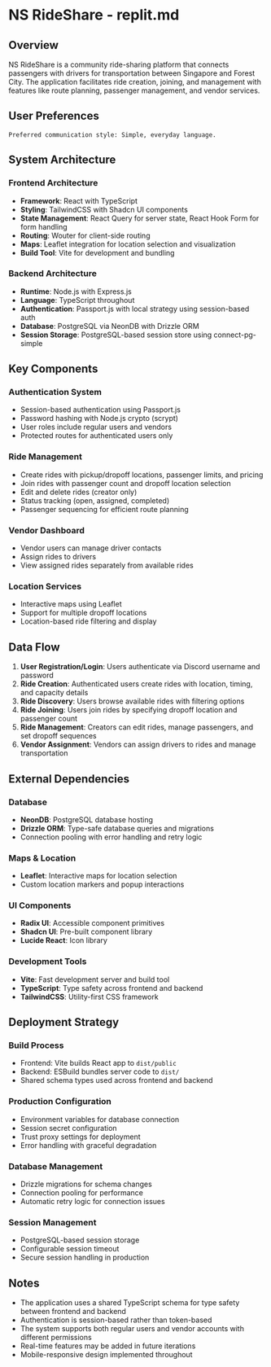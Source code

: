 # NS RideShare - replit.md

## Overview

NS RideShare is a community ride-sharing platform that connects passengers with drivers for transportation between Singapore and Forest City. The application facilitates ride creation, joining, and management with features like route planning, passenger management, and vendor services.

## User Preferences

```
Preferred communication style: Simple, everyday language.
```

## System Architecture

### Frontend Architecture
- **Framework**: React with TypeScript
- **Styling**: TailwindCSS with Shadcn UI components
- **State Management**: React Query for server state, React Hook Form for form handling
- **Routing**: Wouter for client-side routing
- **Maps**: Leaflet integration for location selection and visualization
- **Build Tool**: Vite for development and bundling

### Backend Architecture
- **Runtime**: Node.js with Express.js
- **Language**: TypeScript throughout
- **Authentication**: Passport.js with local strategy using session-based auth
- **Database**: PostgreSQL via NeonDB with Drizzle ORM
- **Session Storage**: PostgreSQL-based session store using connect-pg-simple

## Key Components

### Authentication System
- Session-based authentication using Passport.js
- Password hashing with Node.js crypto (scrypt)
- User roles include regular users and vendors
- Protected routes for authenticated users only

### Ride Management
- Create rides with pickup/dropoff locations, passenger limits, and pricing
- Join rides with passenger count and dropoff location selection
- Edit and delete rides (creator only)
- Status tracking (open, assigned, completed)
- Passenger sequencing for efficient route planning

### Vendor Dashboard
- Vendor users can manage driver contacts
- Assign rides to drivers
- View assigned rides separately from available rides

### Location Services
- Interactive maps using Leaflet
- Support for multiple dropoff locations
- Location-based ride filtering and display

## Data Flow

1. **User Registration/Login**: Users authenticate via Discord username and password
2. **Ride Creation**: Authenticated users create rides with location, timing, and capacity details
3. **Ride Discovery**: Users browse available rides with filtering options
4. **Ride Joining**: Users join rides by specifying dropoff location and passenger count
5. **Ride Management**: Creators can edit rides, manage passengers, and set dropoff sequences
6. **Vendor Assignment**: Vendors can assign drivers to rides and manage transportation

## External Dependencies

### Database
- **NeonDB**: PostgreSQL database hosting
- **Drizzle ORM**: Type-safe database queries and migrations
- Connection pooling with error handling and retry logic

### Maps & Location
- **Leaflet**: Interactive maps for location selection
- Custom location markers and popup interactions

### UI Components
- **Radix UI**: Accessible component primitives
- **Shadcn UI**: Pre-built component library
- **Lucide React**: Icon library

### Development Tools
- **Vite**: Fast development server and build tool
- **TypeScript**: Type safety across frontend and backend
- **TailwindCSS**: Utility-first CSS framework

## Deployment Strategy

### Build Process
- Frontend: Vite builds React app to `dist/public`
- Backend: ESBuild bundles server code to `dist/`
- Shared schema types used across frontend and backend

### Production Configuration
- Environment variables for database connection
- Session secret configuration
- Trust proxy settings for deployment
- Error handling with graceful degradation

### Database Management
- Drizzle migrations for schema changes
- Connection pooling for performance
- Automatic retry logic for connection issues

### Session Management
- PostgreSQL-based session storage
- Configurable session timeout
- Secure session handling in production

## Notes

- The application uses a shared TypeScript schema for type safety between frontend and backend
- Authentication is session-based rather than token-based
- The system supports both regular users and vendor accounts with different permissions
- Real-time features may be added in future iterations
- Mobile-responsive design implemented throughout
